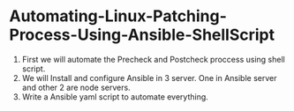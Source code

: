 # Automating-Linux-Patching-Process-Using-Ansible-ShellScript

1. First we will automate the Precheck and Postcheck proccess using shell script.
2. We will Install and configure Ansible in 3 server. One in Ansible server and other 2 are node servers.
3. Write a Ansible yaml script to automate everything.
